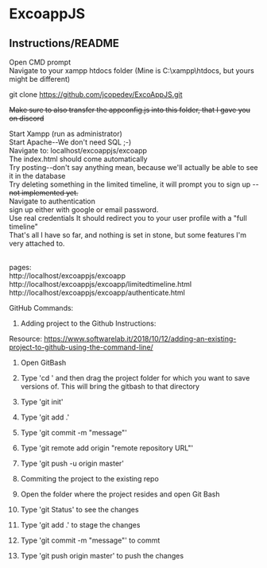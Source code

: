 # ExcoappJS

## Instructions/README

Open CMD prompt<br>
Navigate to your xampp htdocs folder (Mine is C:\xampp\htdocs, but yours might be different)<br>

git clone https://github.com/jcopedev/ExcoAppJS.git

~~Make sure to also transfer the appconfig.js into this folder, that I gave you on discord~~

Start Xampp (run as administrator) <br>
Start Apache--We don't need SQL ;-) <br>
Navigate to: localhost/excoappjs/excoapp<br>
The index.html should come automatically <br>
Try posting--don't say anything mean, because we'll actually be able to see it in the database <br>
Try deleting something in the limited timeline, it will prompt you to sign up --~~not implemented yet.~~<br>
Navigate to authentication<br>
sign up either with google or email password.<br> 
Use real credentials It should redirect you to your user profile with a "full timeline" <br>
That's all I have so far, and nothing is set in stone, but some features I'm very attached to.<br>

<br>
pages: <br>
http://localhost/excoappjs/excoapp <br>
http://localhost/excoappjs/excoapp/limitedtimeline.html <br>
http://localhost/excoappjs/excoapp/authenticate.html<br>


GitHub Commands:
1. Adding project to the Github Instructions:

  Resource: https://www.softwarelab.it/2018/10/12/adding-an-existing-project-to-github-using-the-command-line/

  1. Open GitBash
  2. Type 'cd ' and then drag the project folder for which you want to save versions of. This will bring the gitbash to that directory
  3. Type 'git init'
  4. Type 'git add .'
  5. Type 'git commit -m "message"'
  6. Type 'git remote add origin "remote repository URL"'
  7. Type 'git push -u origin master'



2. Commiting the project to the existing repo

  1. Open the folder where the project resides and open Git Bash
  2. Type 'git Status' to see the changes
  3. Type 'git add .' to stage the changes
  4. Type 'git commit -m "message"' to commt
  5. Type 'git push origin master' to push the changes
